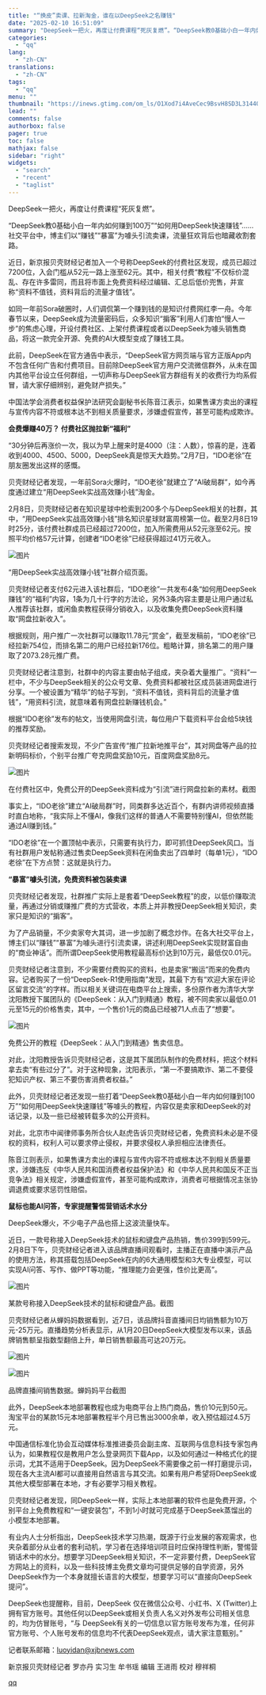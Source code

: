 ```yaml
---
title: "“换皮”卖课、拉新淘金，谁在以DeepSeek之名赚钱"
date: "2025-02-10 16:51:09"
summary: "DeepSeek一把火，再度让付费课程“死灰复燃”。“DeepSeek教0基础小白一年内如何赚到10..."
categories:
  - "qq"
lang:
  - "zh-CN"
translations:
  - "zh-CN"
tags:
  - "qq"
menu: ""
thumbnail: "https://inews.gtimg.com/om_ls/O1Xod7i4AveCec9BsvH8SD3L3144QXXJ08wTP2DxZt_44AA_640360/0"
lead: ""
comments: false
authorbox: false
pager: true
toc: false
mathjax: false
sidebar: "right"
widgets:
  - "search"
  - "recent"
  - "taglist"
---
```


DeepSeek一把火，再度让付费课程“死灰复燃”。

“DeepSeek教0基础小白一年内如何赚到100万”“如何用DeepSeek快速赚钱”……社交平台中，博主们以“赚钱”“暴富”为噱头引流卖课，流量狂欢背后也暗藏收割套路。

近日，新京报贝壳财经记者加入一个号称DeepSeek的付费社区发现，成员已超过7200位，入会门槛从52元一路上涨至62元。其中，相关付费“教程”不仅标价混乱、存在许多雷同，而且将市面上免费资料经过编辑、汇总后低价兜售，并宣称“资料不值钱，资料背后的流量才值钱”。

如同一年前Sora破圈时，人们调侃第一个赚到钱的是知识付费网红李一舟。今年春节以来，DeepSeek成为流量密码后，众多知识“掮客”利用人们害怕“慢人一步”的焦虑心理，开设付费社区、上架付费课程或者以DeepSeek为噱头销售商品，将这一款完全开源、免费的AI大模型变成了赚钱工具。

此前，DeepSeek在官方通告中表示，“DeepSeek官方网页端与官方正版App内不包含任何广告和付费项目。目前除DeepSeek官方用户交流微信群外，从未在国内其他平台设立任何群组，一切声称与DeepSeek官方群组有关的收费行为均系假冒，请大家仔细辨别，避免财产损失。”

中国法学会消费者权益保护法研究会副秘书长陈音江表示，如果售课方卖出的课程与宣传内容不符或根本达不到相关质量要求，涉嫌虚假宣传，甚至可能构成欺诈。

**会费爆赚40万？ 付费社区抛拉新“福利”**

“30分钟后再涨价一次，我以为早上醒来时是4000（注：人数），惊喜的是，连着收到4000、4500、5000，DeepSeek真是惊天大趋势。”2月7日，“IDO老徐”在朋友圈发出这样的感慨。

贝壳财经记者发现，一年前Sora火爆时，“IDO老徐”就建立了“AI破局群”，如今再度通过建立“用DeepSeek实战高效赚小钱”淘金。

2月8日，贝壳财经记者在知识星球中检索到200多个与DeepSeek相关的社群，其中，“用DeepSeek实战高效赚小钱”排名知识星球财富周榜第一位。截至2月8日19时25分，该付费社群成员已经超过7200位，加入所需费用从52元涨至62元。按照平均价格57元计算，创建者“IDO老徐”已经获得超过41万元收入。

![图片](https://inews.gtimg.com/om_bt/OgfEALpwx5c4a-e3nOcCJS0pq2TN2qNrfQeYE9VDjrwt4AA/641)

“用DeepSeek实战高效赚小钱”社群介绍页面。

贝壳财经记者支付62元进入该社群后，“IDO老徐”一共发布4条“如何用DeepSeek赚钱”的“福利”内容，1条为几十行字的方法论，另外3条内容主要是让用户通过私人推荐该社群，或闲鱼卖教程获得分销收入，以及收集免费DeepSeek资料赚取“网盘拉新收入”。

根据规则，用户推广一次社群可以赚取11.78元“赏金”，截至发稿前，“IDO老徐”已经拉新754位，而排名第二的用户已经拉新176位。粗略计算，排名第二的用户赚取了2073.28元推广费。

贝壳财经记者注意到，社群中的内容主要由帖子组成，夹杂着大量推广。“资料”一栏中，不少与DeepSeek相关的公众号文章、免费资料都被社区成员装进网盘进行分享。一个被设置为“精华”的帖子写到，“资料不值钱，资料背后的流量才值钱”，“用资料引流，就意味着有网盘拉新赚钱机会。”

根据“IDO老徐”发布的帖文，当使用网盘引流，每位用户下载资料平台会给5块钱的推荐奖励。

贝壳财经记者搜索发现，不少广告宣传“推广拉新地推平台”，其对网盘等产品的拉新明码标价，个别平台推广夸克网盘奖励10元，百度网盘奖励8元。

![图片](https://inews.gtimg.com/om_bt/OT3LT89gHRHy8zYREJ25oQ3jYtqEU9HhNRx_4CjCr-SlAAA/1000)

在付费社区中，免费公开的DeepSeek资料成为“引流”进行网盘拉新的素材。截图

事实上，“IDO老徐”建立“AI破局群”时，同类群多达近百个，有群内讲师视频直播时直白地称，“我实际上不懂AI，像我们这样的普通人不需要特别懂AI，但依然能通过AI赚到钱。”

“IDO老徐”在一个置顶帖中表示，只需要有执行力，即可抓住DeepSeek风口。当有社群用户发帖称通过售卖DeepSeek资料在闲鱼卖出了四单时（每单1元），“IDO老徐”在下方点赞：这就是执行力。

**“暴富”噱头引流，免费资料被包装卖课**

贝壳财经记者发现，社群推广实际上是套着“DeepSeek教程”的皮，以低价赚取流量，再通过分销或赚推广费的方式营收，本质上并非教授DeepSeek相关知识，卖家只是知识的“掮客”。

为了产品销量，不少卖家夸大其词，进一步加剧了概念炒作。在各大社交平台上，博主们以“赚钱”“暴富”为噱头进行引流卖课，讲述利用DeepSeek实现财富自由的“商业神话”。而所谓DeepSeek使用教程最高标价达到10万元，最低仅0.01元。

贝壳财经记者注意到，不少需要付费购买的资料，也是卖家“搬运”而来的免费内容。记者购买了一份“DeepSeek-R1使用指南”发现，其最下方有“欢迎大家在评论区留言交流”的字样。而以相关关键词在电商平台上搜索，多份原作者为清华大学沈阳教授下属团队的《DeepSeek：从入门到精通》教程，被不同卖家以最低0.01元至15元的价格售卖，其中，一个售价1元的商品已经被71人点击了“想要”。

![图片](https://inews.gtimg.com/om_bt/O99fjH98IY3d3duUlLdFbJle9K4LxoVoepw7Pq-SlZhuwAA/1000)

免费公开的教程《DeepSeek：从入门到精通》售卖信息。

对此，沈阳教授告诉贝壳财经记者，这是其下属团队制作的免费材料，把这个材料拿去卖“有些过分了”。对于这种现象，沈阳表示，“第一不要搞欺诈、第二不要侵犯知识产权、第三不要伤害消费者权益。”

此外，贝壳财经记者还发现一些打着“DeepSeek教0基础小白一年内如何赚到100万”“如何用DeepSeek快速赚钱”等噱头的教程，内容仅是卖家和DeepSeek的对话记录，以及一些已经被转载多次的公开资料。

对此，北京市中闻律师事务所合伙人赵虎告诉贝壳财经记者，免费资料未必是不侵权的资料，权利人可以要求停止侵权，并要求侵权人承担相应法律责任。

陈音江则表示，如果售课方卖出的课程与宣传内容不符或根本达不到相关质量要求，涉嫌违反《中华人民共和国消费者权益保护法》和《中华人民共和国反不正当竞争法》相关规定，涉嫌虚假宣传，甚至可能构成欺诈，消费者可根据情况主张协调退费或要求惩罚性赔偿。

**鼠标也能AI问答，专家提醒警惕营销话术水分**

DeepSeek爆火，不少电子产品也搭上这波流量快车。

近日，一款号称接入DeepSeek技术的鼠标和键盘产品热销，售价399到599元。2月8日下午，贝壳财经记者进入该品牌直播间观看时，主播正在直播中演示产品的使用方法，称其搭载包括DeepSeek在内的6大通用模型和3大专业模型，可以实现AI问答、写作、做PPT等功能，“推理能力会更强，性价比更高”。

![图片](https://inews.gtimg.com/om_bt/OdYlwbuoR53QUJshuXE2NaH1rb1W-7wUtMu7gUy83WF7oAA/641)

某款号称接入DeepSeek技术的鼠标和键盘产品。截图

贝壳财经记者从蝉妈妈数据看到，近7日，该品牌抖音直播间日均销售额为10万元-25万元。直播趋势分析表显示，从1月20日DeepSeek大模型发布以来，该品牌销售额呈指数型翻倍上升，单日销售额最高可达20万元。

![图片](https://inews.gtimg.com/om_bt/O5AbbH4WIX4n4fOLzHLqGC5U847A9UwkUTPKxXUmzCVLAAA/641)

![图片](https://inews.gtimg.com/om_bt/OufFtY6s2Wkhqj9QYCHCthPV8VFy_AdUKcHaLM4d8JB1EAA/641)

品牌直播间销售数据。蝉妈妈平台截图

此外，DeepSeek本地部署教程也成为电商平台上热门商品，售价10元到50元。淘宝平台的某款15元本地部署教程半个月已售出3000余单，收入预估超过4.5万元。

中国通信标准化协会互动媒体标准推进委员会副主席、互联网与信息科技专家包冉认为，如果教程仅是教用户怎么登录网页下载App，以及如何通过一种格式化的提示词，尤其不适用于DeepSeek。因为DeepSeek不需要像之前一样打磨提示词，现在各大主流AI都可以直接用自然语言与其交流。如果有用户希望将DeepSeek或其他大模型部署在本地，才有必要学习相关教程。

贝壳财经记者发现，同DeepSeek一样，实际上本地部署的软件也是免费开源，个别平台上免费教程和“一键安装包”，不到1小时就可完成基于DeepSeek蒸馏出的小模型本地部署。

有业内人士分析指出，DeepSeek技术学习热潮，既源于行业发展的客观需求，也夹杂着部分从业者的套利动机，学习者在选择培训项目时应保持理性判断，警惕营销话术中的水分。想要学习DeepSeek相关知识，不一定非要付费，DeepSeek官方网站上的资料，以及一些科技博主免费文章均可提供足够的自学资源，另外DeepSeek作为一个本身就擅长语言的大模型，想要学习可以“直接向DeepSeek提问”。

DeepSeek也提醒称，目前，DeepSeek 仅在微信公众号、小红书、X (Twitter)上拥有官方账号。其他任何以DeepSeek或相关负责人名义对外发布公司相关信息的，均为仿冒账号，“与 DeepSeek有关的一切信息以官方账号发布为准，任何非官方账号、个人账号发布的信息均不代表DeepSeek观点，请大家注意甄别。”

记者联系邮箱：luoyidan@xjbnews.com

新京报贝壳财经记者 罗亦丹 实习生 牟书瑶 编辑 王进雨 校对 穆祥桐

[qq](https://new.qq.com/rain/a/20250210A05UWE00)
